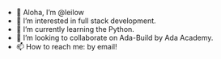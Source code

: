 - 👋 Aloha, I’m @leilow
- 👀 I’m interested in full stack development.
- 🌱 I’m currently learning the Python.
- 💞️ I’m looking to collaborate on Ada-Build by Ada Academy.
- 📫 How to reach me: by email!

<!---
leilow/leilow is a ✨ special ✨ repository because its `README.md` (this file) appears on your GitHub profile.
You can click the Preview link to take a look at your changes.
--->
